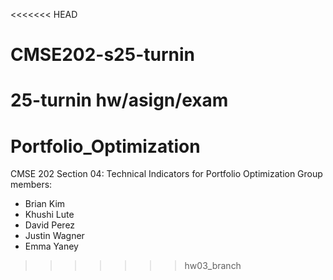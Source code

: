 <<<<<<< HEAD
# CMSE202-s25-turnin

25-turnin
hw/asign/exam
=======
# Portfolio_Optimization
CMSE 202 Section 04:
Technical Indicators for Portfolio Optimization
Group members:
- Brian Kim
- Khushi Lute
- David Perez
- Justin Wagner
- Emma Yaney
>>>>>>> hw03_branch
